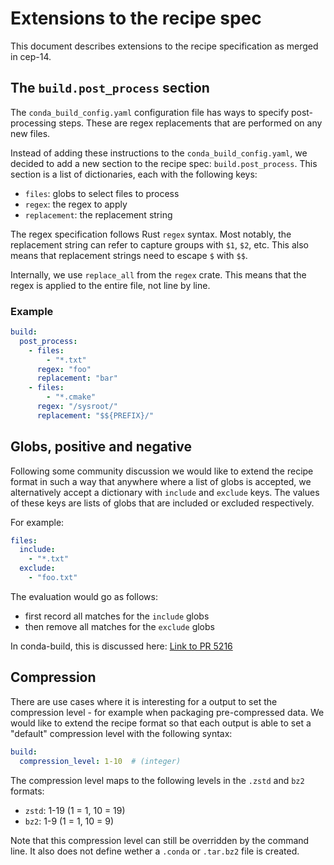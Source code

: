 # Extensions to the recipe spec

This document describes extensions to the recipe specification as merged in cep-14.

## The `build.post_process` section

The `conda_build_config.yaml` configuration file has ways to specify post-processing steps. These are regex replacements that are performed on any new files. 

Instead of adding these instructions to the `conda_build_config.yaml`, we decided to add a new section to the recipe spec: `build.post_process`. This section is a list of dictionaries, each with the following keys:

- `files`: globs to select files to process
- `regex`: the regex to apply
- `replacement`: the replacement string

The regex specification follows Rust `regex` syntax. Most notably, the replacement string can refer to capture groups with `$1`, `$2`, etc.
This also means that replacement strings need to escape `$` with `$$`.

Internally, we use `replace_all` from the `regex` crate. This means that the regex is applied to the entire file, not line by line.

### Example

```yaml
build:
  post_process:
    - files:
        - "*.txt"
      regex: "foo"
      replacement: "bar"
    - files:
        - "*.cmake"
      regex: "/sysroot/"
      replacement: "$${PREFIX}/"
```

## Globs, positive and negative

Following some community discussion we would like to extend the recipe format in such a way that anywhere where a list of globs is accepted, we alternatively accept a dictionary with `include` and `exclude` keys. The values of these keys are lists of globs that are included or excluded respectively.

For example:

```yaml
files:
  include:
    - "*.txt"
  exclude:
    - "foo.txt"
```

The evaluation would go as follows:

- first record all matches for the `include` globs
- then remove all matches for the `exclude` globs

In conda-build, this is discussed here: [Link to PR 5216](https://github.com/conda/conda-build/pull/5216)

## Compression

There are use cases where it is interesting for a output to set the compression level - for example when packaging pre-compressed data. We would like to extend the recipe format so that each output is able to set a "default" compression level with the following syntax:

```yaml
build:
  compression_level: 1-10  # (integer)
```

The compression level maps to the following levels in the `.zstd` and `bz2` formats:

- `zstd`: 1-19 (1 = 1, 10 = 19)
- `bz2`: 1-9 (1 = 1, 10 = 9)

Note that this compression level can still be overridden by the command line.
It also does not define wether a `.conda` or `.tar.bz2` file is created.
